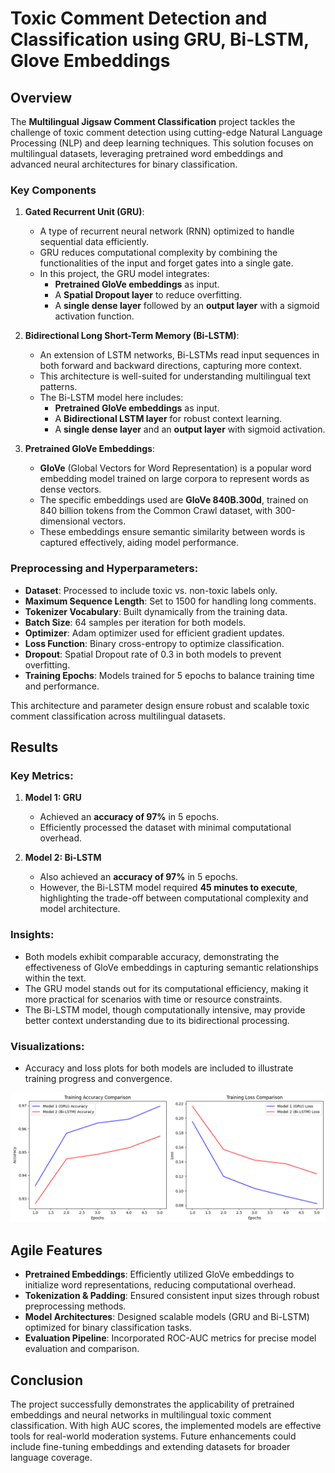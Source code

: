 # Toxic Comment Detection and Classification using GRU, Bi-LSTM, Glove Embeddings
## Overview

The **Multilingual Jigsaw Comment Classification** project tackles the challenge of toxic comment detection using cutting-edge Natural Language Processing (NLP) and deep learning techniques. This solution focuses on multilingual datasets, leveraging pretrained word embeddings and advanced neural architectures for binary classification.

### Key Components

1. **Gated Recurrent Unit (GRU)**:
   - A type of recurrent neural network (RNN) optimized to handle sequential data efficiently.
   - GRU reduces computational complexity by combining the functionalities of the input and forget gates into a single gate.
   - In this project, the GRU model integrates:
     - **Pretrained GloVe embeddings** as input.
     - A **Spatial Dropout layer** to reduce overfitting.
     - A **single dense layer** followed by an **output layer** with a sigmoid activation function.

2. **Bidirectional Long Short-Term Memory (Bi-LSTM)**:
   - An extension of LSTM networks, Bi-LSTMs read input sequences in both forward and backward directions, capturing more context.
   - This architecture is well-suited for understanding multilingual text patterns.
   - The Bi-LSTM model here includes:
     - **Pretrained GloVe embeddings** as input.
     - A **Bidirectional LSTM layer** for robust context learning.
     - A **single dense layer** and an **output layer** with sigmoid activation.

3. **Pretrained GloVe Embeddings**:
   - **GloVe** (Global Vectors for Word Representation) is a popular word embedding model trained on large corpora to represent words as dense vectors.
   - The specific embeddings used are **GloVe 840B.300d**, trained on 840 billion tokens from the Common Crawl dataset, with 300-dimensional vectors.
   - These embeddings ensure semantic similarity between words is captured effectively, aiding model performance.

### Preprocessing and Hyperparameters:
- **Dataset**: Processed to include toxic vs. non-toxic labels only.
- **Maximum Sequence Length**: Set to 1500 for handling long comments.
- **Tokenizer Vocabulary**: Built dynamically from the training data.
- **Batch Size**: 64 samples per iteration for both models.
- **Optimizer**: Adam optimizer used for efficient gradient updates.
- **Loss Function**: Binary cross-entropy to optimize classification.
- **Dropout**: Spatial Dropout rate of 0.3 in both models to prevent overfitting.
- **Training Epochs**: Models trained for 5 epochs to balance training time and performance.

This architecture and parameter design ensure robust and scalable toxic comment classification across multilingual datasets.

## Results

### Key Metrics:
1. **Model 1: GRU**
   - Achieved an **accuracy of 97%** in 5 epochs.
   - Efficiently processed the dataset with minimal computational overhead.

2. **Model 2: Bi-LSTM**
   - Also achieved an **accuracy of 97%** in 5 epochs.
   - However, the Bi-LSTM model required **45 minutes to execute**, highlighting the trade-off between computational complexity and model architecture.

### Insights:
- Both models exhibit comparable accuracy, demonstrating the effectiveness of GloVe embeddings in capturing semantic relationships within the text.
- The GRU model stands out for its computational efficiency, making it more practical for scenarios with time or resource constraints.
- The Bi-LSTM model, though computationally intensive, may provide better context understanding due to its bidirectional processing.

### Visualizations:
- Accuracy and loss plots for both models are included to illustrate training progress and convergence.
<img src="https://github.com/leovidith/GRU-LSTM-ToxicClassifier/blob/main/history.png" width=1000px>

## Agile Features
- **Pretrained Embeddings**: Efficiently utilized GloVe embeddings to initialize word representations, reducing computational overhead.
- **Tokenization & Padding**: Ensured consistent input sizes through robust preprocessing methods.
- **Model Architectures**: Designed scalable models (GRU and Bi-LSTM) optimized for binary classification tasks.
- **Evaluation Pipeline**: Incorporated ROC-AUC metrics for precise model evaluation and comparison.

## Conclusion
The project successfully demonstrates the applicability of pretrained embeddings and neural networks in multilingual toxic comment classification. With high AUC scores, the implemented models are effective tools for real-world moderation systems. Future enhancements could include fine-tuning embeddings and extending datasets for broader language coverage.
